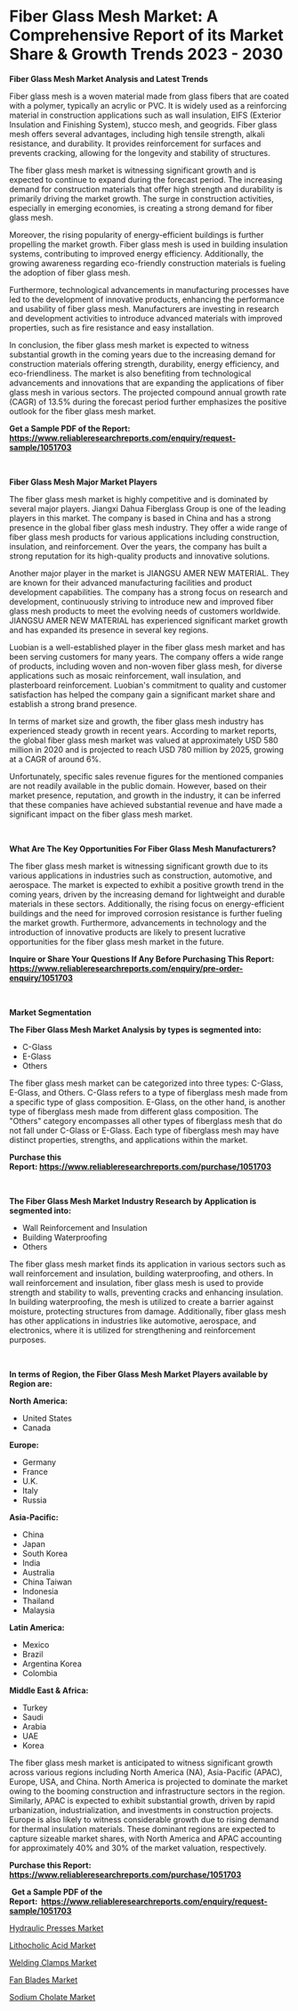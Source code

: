 <p><h1>Fiber Glass Mesh Market: A Comprehensive Report of its Market Share & Growth Trends 2023 - 2030</h1></p><p><strong>Fiber Glass Mesh Market Analysis and Latest Trends</strong></p>
<p><p>Fiber glass mesh is a woven material made from glass fibers that are coated with a polymer, typically an acrylic or PVC. It is widely used as a reinforcing material in construction applications such as wall insulation, EIFS (Exterior Insulation and Finishing System), stucco mesh, and geogrids. Fiber glass mesh offers several advantages, including high tensile strength, alkali resistance, and durability. It provides reinforcement for surfaces and prevents cracking, allowing for the longevity and stability of structures.</p><p>The fiber glass mesh market is witnessing significant growth and is expected to continue to expand during the forecast period. The increasing demand for construction materials that offer high strength and durability is primarily driving the market growth. The surge in construction activities, especially in emerging economies, is creating a strong demand for fiber glass mesh.</p><p>Moreover, the rising popularity of energy-efficient buildings is further propelling the market growth. Fiber glass mesh is used in building insulation systems, contributing to improved energy efficiency. Additionally, the growing awareness regarding eco-friendly construction materials is fueling the adoption of fiber glass mesh.</p><p>Furthermore, technological advancements in manufacturing processes have led to the development of innovative products, enhancing the performance and usability of fiber glass mesh. Manufacturers are investing in research and development activities to introduce advanced materials with improved properties, such as fire resistance and easy installation.</p><p>In conclusion, the fiber glass mesh market is expected to witness substantial growth in the coming years due to the increasing demand for construction materials offering strength, durability, energy efficiency, and eco-friendliness. The market is also benefiting from technological advancements and innovations that are expanding the applications of fiber glass mesh in various sectors. The projected compound annual growth rate (CAGR) of 13.5% during the forecast period further emphasizes the positive outlook for the fiber glass mesh market.</p></p>
<p><strong>Get a Sample PDF of the Report:&nbsp; <a href="https://www.reliableresearchreports.com/enquiry/request-sample/1051703">https://www.reliableresearchreports.com/enquiry/request-sample/1051703</a></strong></p>
<p>&nbsp;</p>
<p><strong>Fiber Glass Mesh Major Market Players</strong></p>
<p><p>The fiber glass mesh market is highly competitive and is dominated by several major players. Jiangxi Dahua Fiberglass Group is one of the leading players in this market. The company is based in China and has a strong presence in the global fiber glass mesh industry. They offer a wide range of fiber glass mesh products for various applications including construction, insulation, and reinforcement. Over the years, the company has built a strong reputation for its high-quality products and innovative solutions. </p><p>Another major player in the market is JIANGSU AMER NEW MATERIAL. They are known for their advanced manufacturing facilities and product development capabilities. The company has a strong focus on research and development, continuously striving to introduce new and improved fiber glass mesh products to meet the evolving needs of customers worldwide. JIANGSU AMER NEW MATERIAL has experienced significant market growth and has expanded its presence in several key regions. </p><p>Luobian is a well-established player in the fiber glass mesh market and has been serving customers for many years. The company offers a wide range of products, including woven and non-woven fiber glass mesh, for diverse applications such as mosaic reinforcement, wall insulation, and plasterboard reinforcement. Luobian's commitment to quality and customer satisfaction has helped the company gain a significant market share and establish a strong brand presence.</p><p>In terms of market size and growth, the fiber glass mesh industry has experienced steady growth in recent years. According to market reports, the global fiber glass mesh market was valued at approximately USD 580 million in 2020 and is projected to reach USD 780 million by 2025, growing at a CAGR of around 6%. </p><p>Unfortunately, specific sales revenue figures for the mentioned companies are not readily available in the public domain. However, based on their market presence, reputation, and growth in the industry, it can be inferred that these companies have achieved substantial revenue and have made a significant impact on the fiber glass mesh market.</p></p>
<p>&nbsp;</p>
<p><strong>What Are The Key Opportunities For Fiber Glass Mesh Manufacturers?</strong></p>
<p><p>The fiber glass mesh market is witnessing significant growth due to its various applications in industries such as construction, automotive, and aerospace. The market is expected to exhibit a positive growth trend in the coming years, driven by the increasing demand for lightweight and durable materials in these sectors. Additionally, the rising focus on energy-efficient buildings and the need for improved corrosion resistance is further fueling the market growth. Furthermore, advancements in technology and the introduction of innovative products are likely to present lucrative opportunities for the fiber glass mesh market in the future.</p></p>
<p><strong>Inquire or Share Your Questions If Any Before Purchasing This Report: <a href="https://www.reliableresearchreports.com/enquiry/pre-order-enquiry/1051703">https://www.reliableresearchreports.com/enquiry/pre-order-enquiry/1051703</a></strong></p>
<p>&nbsp;</p>
<p><strong>Market Segmentation</strong></p>
<p><strong>The Fiber Glass Mesh Market Analysis by types is segmented into:</strong></p>
<p><ul><li>C-Glass</li><li>E-Glass</li><li>Others</li></ul></p>
<p><p>The fiber glass mesh market can be categorized into three types: C-Glass, E-Glass, and Others. C-Glass refers to a type of fiberglass mesh made from a specific type of glass composition. E-Glass, on the other hand, is another type of fiberglass mesh made from different glass composition. The "Others" category encompasses all other types of fiberglass mesh that do not fall under C-Glass or E-Glass. Each type of fiberglass mesh may have distinct properties, strengths, and applications within the market.</p></p>
<p><strong>Purchase this Report:&nbsp;<a href="https://www.reliableresearchreports.com/purchase/1051703">https://www.reliableresearchreports.com/purchase/1051703</a></strong></p>
<p>&nbsp;</p>
<p><strong>The Fiber Glass Mesh Market Industry Research by Application is segmented into:</strong></p>
<p><ul><li>Wall Reinforcement and Insulation</li><li>Building Waterproofing</li><li>Others</li></ul></p>
<p><p>The fiber glass mesh market finds its application in various sectors such as wall reinforcement and insulation, building waterproofing, and others. In wall reinforcement and insulation, fiber glass mesh is used to provide strength and stability to walls, preventing cracks and enhancing insulation. In building waterproofing, the mesh is utilized to create a barrier against moisture, protecting structures from damage. Additionally, fiber glass mesh has other applications in industries like automotive, aerospace, and electronics, where it is utilized for strengthening and reinforcement purposes.</p></p>
<p>&nbsp;</p>
<p><strong>In terms of Region, the Fiber Glass Mesh Market Players available by Region are:</strong></p>
<p>
    <p> <strong> North America: </strong>
        <ul>
            <li>United States</li>
            <li>Canada</li>
        </ul>
        </p> 
    <p> <strong> Europe: </strong>
        <ul>
            <li>Germany</li>
            <li>France</li>
            <li>U.K.</li>
            <li>Italy</li>
            <li>Russia</li>
        </ul>
        </p> 
    <p> <strong> Asia-Pacific: </strong>
        <ul>
            <li>China</li>
            <li>Japan</li>
            <li>South Korea</li>
            <li>India</li>
            <li>Australia</li>
            <li>China Taiwan</li>
            <li>Indonesia</li>
            <li>Thailand</li>
            <li>Malaysia</li>
        </ul>
        </p> 
    <p> <strong> Latin America: </strong>
        <ul>
            <li>Mexico</li>
            <li>Brazil</li>
            <li>Argentina Korea</li>
            <li>Colombia</li>
        </ul>
        </p> 
    <p> <strong> Middle East & Africa: </strong>
        <ul>
            <li>Turkey</li>
            <li>Saudi</li>
            <li>Arabia</li>
            <li>UAE</li>
            <li>Korea</li>
        </ul>
    </p>
    </p>
<p><p>The fiber glass mesh market is anticipated to witness significant growth across various regions including North America (NA), Asia-Pacific (APAC), Europe, USA, and China. North America is projected to dominate the market owing to the booming construction and infrastructure sectors in the region. Similarly, APAC is expected to exhibit substantial growth, driven by rapid urbanization, industrialization, and investments in construction projects. Europe is also likely to witness considerable growth due to rising demand for thermal insulation materials. These dominant regions are expected to capture sizeable market shares, with North America and APAC accounting for approximately 40% and 30% of the market valuation, respectively.</p></p>
<p><strong>Purchase this Report: <a href="https://www.reliableresearchreports.com/purchase/1051703">https://www.reliableresearchreports.com/purchase/1051703</a></strong></p>
<p>&nbsp;<strong>Get a Sample PDF of the Report:&nbsp;&nbsp;<a href="https://www.reliableresearchreports.com/enquiry/request-sample/1051703">https://www.reliableresearchreports.com/enquiry/request-sample/1051703</a></strong></p>
<p><strong></strong></p>
<p><p><a href="https://medium.com/@ruthmorales25/hydraulic-presses-nbsp-market-focuses-on-market-share-size-and-projected-forecast-till-2030-4aa37bcd5c95">Hydraulic Presses Market</a></p><p><a href="https://github.com/rahu1506/Market-Research-Report-List-1/blob/main/lithocholic-acid-market.md">Lithocholic Acid Market</a></p><p><a href="https://medium.com/@loriwatson1948/welding-clamps-market-trends-and-market-analysis-forecasted-for-period-2023-2030-44f0bc8ecde2">Welding Clamps Market</a></p><p><a href="https://medium.com/@brendajames1938/fan-blades-market-insights-into-market-cagr-market-trends-and-growth-strategies-048ea575acf9">Fan Blades Market</a></p><p><a href="https://github.com/aashishrp/Market-Research-Report-List-1/blob/main/sodium-cholate-market.md">Sodium Cholate Market</a></p></p>